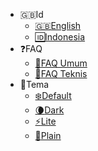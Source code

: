 - :uk:Id
    - [:uk:English](/)
    - [:id:Indonesia](/id/home.md)
- :question:FAQ
    - [:book:FAQ Umum](https://support.midtrans.com)
    - [:wrench:FAQ Teknis](https://midtrans-advanced-faq.netlify.com/#/faq-general)
- :art:Tema
    - [:snowflake:Default](# 'style::Simple')
    - [:waning_crescent_moon:Dark](# 'style::Simple Dark')
    - [:zap:Lite](# 'style::Vue')
    - [:page_facing_up:Plain](# 'style::Plain')